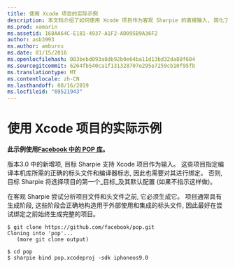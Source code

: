 ```yaml
---
title: 使用 Xcode 项目的实际示例
description: 本文档介绍了如何使用 Xcode 项目作为客观 Sharpie 的直接输入, 简化了将绑定创建C#到目标 C 代码的过程。
ms.prod: xamarin
ms.assetid: 168AA64C-E181-4937-A1F2-AD095B9A36F2
author: asb3993
ms.author: amburns
ms.date: 01/15/2016
ms.openlocfilehash: 083bebd093a8db92b0e64ba11d13bd32da88f604
ms.sourcegitcommit: 6264fb540ca1f131328707e295e7259cb10f95fb
ms.translationtype: MT
ms.contentlocale: zh-CN
ms.lasthandoff: 08/16/2019
ms.locfileid: "69521943"
---
```

# <a name="real-world-example-using-an-xcode-project"></a>使用 Xcode 项目的实际示例

**此示例使用[Facebook 中的 POP 库](https://github.com/facebook/pop)。**

版本3.0 中的新增项, 目标 Sharpie 支持 Xcode 项目作为输入。 这些项目指定编译本机库所需的正确的标头文件和编译器标志, 因此也需要对其进行绑定。 否则, 目标 Sharpie 将选择项目的第一个_目标_及其默认配置 (如果不指示这样做)。

在客观 Sharpie 尝试分析项目文件和头文件之前, 它必须生成它。 项目通常具有生成阶段, 这些阶段会正确地构造用于外部使用和集成的标头文件, 因此最好在尝试绑定之前始终生成完整的项目。

```
$ git clone https://github.com/facebook/pop.git
Cloning into 'pop'...
   (more git clone output)

$ cd pop
$ sharpie bind pop.xcodeproj -sdk iphoneos9.0
```
